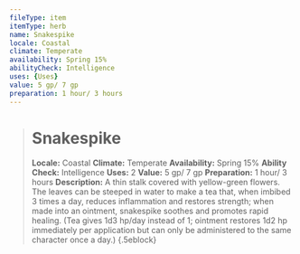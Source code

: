 ```yaml
---
fileType: item
itemType: herb
name: Snakespike
locale: Coastal
climate: Temperate
availability: Spring 15%
abilityCheck: Intelligence
uses: {Uses}
value: 5 gp/ 7 gp
preparation: 1 hour/ 3 hours
---
```

>#  Snakespike
>
> **Locale:** Coastal
> **Climate:** Temperate
> **Availability:** Spring 15%
> **Ability Check:** Intelligence
> **Uses:** 2
> **Value:** 5 gp/ 7 gp
> **Preparation:** 1 hour/ 3 hours
> **Description:** A thin stalk covered with yellow-green flowers. The leaves can be steeped in water to make a tea that, when imbibed 3 times a day, reduces inflammation and restores strength; when made into an ointment, snakespike soothes and promotes rapid healing. (Tea gives 1d3 hp/day instead of 1; ointment restores 1d2 hp immediately per application but can only be administered to the same character once a day.)
{.5eblock}

